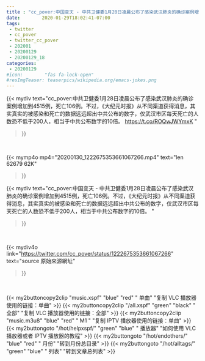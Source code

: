 ```yaml
---
title : "cc_pover:中国变天 - 中共卫健委1月28日凌晨公布了感染武汉肺炎的确诊案例增加到4515例，死亡106例。不过，《大纪元时报》从不同渠道获得消息，其实真实的被感染和死亡的数据远远超出中共公布的数字，仅武汉市区每天死亡的人数恐不低于200人，相当于中共公布数字的10倍。 "
date:        2020-01-29T18:02:41-07:00
tags:
 - twitter
 - cc_pover
 - twitter_cc_pover
 - 202001
 - 20200129
 - 20200129_18
categories:
 - 20200129
#icon:        "fas fa-lock-open"
#resImgTeaser: teaserpics/wikipedia.org/emacs-jokes.png
---
```


{{< mydiv text="cc_pover:中共卫健委1月28日凌晨公布了感染武汉肺炎的确诊案例增加到4515例，死亡106例。不过，《大纪元时报》从不同渠道获得消息，其实真实的被感染和死亡的数据远远超出中共公布的数字，仅武汉市区每天死亡的人数恐不低于200人，相当于中共公布数字的10倍。 https://t.co/ROQwJWYmxK "
>}}
<br>


{{< mymp4o mp4="20200130_1222675353661067266.mp4"
text="len 62679    62K"
>}}


{{< mydiv text="cc_pover:中国变天 - 中共卫健委1月28日凌晨公布了感染武汉肺炎的确诊案例增加到4515例，死亡106例。不过，《大纪元时报》从不同渠道获得消息，其实真实的被感染和死亡的数据远远超出中共公布的数字，仅武汉市区每天死亡的人数恐不低于200人，相当于中共公布数字的10倍。 "
>}}
<br>

{{< mydiv4o link="https://twitter.com/cc_pover/status/1222675353661067266"
text="source 原始來源網址"
>}}


<br>

{{< my2buttoncopy2clip "music.xspf"        "blue"   "red"    " 单曲"  "复制 VLC 播放器使用的链接：单曲" >}} {{< my2buttoncopy2clip "/all.xspf"         "green"  "black"  " 全部"  "复制 VLC 播放器使用的链接：全部" >}} {{< my2buttoncopy2clip "music.m3u8"        "blue"   "red"    " M1 "    "复制 IPTV 播放器使用的链接：单曲" >}} {{< my2buttongoto      "/hot/helpxspf/"    "green"  "blue"   " 播放器" "如何使用 VLC 播放器或者 IPTV 播放器的教程" >}} {{< my2buttongoto      "/hot/endothers/"   "blue"   "red"    " 月份"   "转到月份总目录" >}} {{< my2buttongoto      "/hot/alltags/"     "green"  "blue"   " 列表"   "转到文章总列表" >}} 
